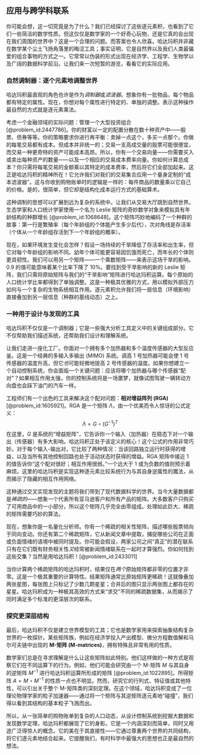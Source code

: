 ## 应用与跨学科联系

你可能会想，这一切究竟是为了什么？我们已经探讨了这些逐元素积，也看到了它们一些简洁的数学性质。但这仅仅是数学家的一个好奇心玩物，还是它真的会出现在我们周围的世界中？这是一个合理的问题。而答案也令人欣喜。哈达玛积并非藏在数学某个尘土飞扬角落里的晦涩工具；事实证明，它是自然界以及我们人类最偏爱的组合事物的方式之一。它常常以伪装的形式出现在经济学、工程学、生物学以及广阔的数据科学前沿。让我们来一次短暂的游览，看看它的实际应用。

### 自然调制器：逐个元素地调整世界

哈达玛积最直观的角色也许是作为*调制器*或*滤波器*。想象你有一批物品，每个物品都有特定的属性。现在，你想对每个属性进行特定的、单独的调整。表示这种操作最自然的方式就是逐元素乘法。

考虑一个金融领域的实际问题：管理一个大型投资组合 [@problem_id:2447786]。你的财富以一定的配置分散在数十种资产中——股票、债券等等。你的策略要求你进行再平衡：卖掉一点这个，多买一点那个。你做的每笔交易都有成本。但成本并非统一的；交易一支高成交量的股票可能很便宜，而交易一种更奇特的资产可能成本高昂。所以，你有一个交易向量——你需要买入或卖出每种资产的数量——以及一个相应的交易成本费率向量。你如何计算总成本？你只需将每笔交易的金额乘以其特定的成本费率，然后将它们全部加起来。这正是哈达玛积的精神所在！它允许我们对我们的交易集合应用一个量身定制的“成本滤波器”。这与你收到购物账单时的逻辑是一样的：每件商品的数量乘以它自己的价格。是的，很简单，但它却是结构化成本运行方式的基础算术。

这种调制的思想可以扩展到远为复杂的系统中。让我们从交易大厅跳到自然世界。生态学家和人口统计学家使用一个名为 Leslie 矩阵的奇妙数学对象来模拟具有年龄结构的种群增长 [@problem_id:1068648]。这个矩阵巧妙地编码了一个种群的故事：第一行是繁殖率（每个年龄组的个体能产生多少后代），次对角线是存活率（个体从一个年龄组存活到下一个年龄组的概率）。

现在，如果环境发生变化会怎样？假设一场持续的干旱降低了存活率和出生率，但它对每个年龄组的影响不同。幼年个体可能更容易因饥饿而死亡，而年长的个体则更具韧性。我们可以用另一个矩阵——一个乘数矩阵——来表示这场干旱的影响。$0.9$ 的值可能意味着某个比率下降了 $10\%$。要找到受干旱影响的新的 Leslie 矩阵，我们只需将原始矩阵与我们的“干旱影响”矩阵进行哈达玛积运算。每个原始的人口统计学比率都得到了单独调整。这是一种极其优雅的方式，用以模拟外部压力如何与一个复杂的生物系统相互作用。逐元素积允许我们将一层信息（环境影响）直接叠加到另一层信息（种群的基线动态）之上。

### 一种用于设计与发现的工具

哈达玛积不仅仅是一个调制器；它是一些强大分析工具定义中的关键组成部分。它不仅帮助我们描述系统，还帮助我们设计和理解系统。

让我们走进一座化工厂。你面对一个拥有多个加热器和多个温度传感器的大型反应釜。这是一个经典的多输入多输出 (MIMO) 系统。调高 1 号加热器可能会使 1 号传感器的温度升高，但它*也*可能轻微地提高 2 号传感器的温度。如果你想建立一个自动控制系统，你会面临一个关键问题：应该将哪个加热器与哪个传感器“配对”？如果相互作用太强，你的控制系统将是一场噩梦，就像试图驾驶一辆转动方向盘也会踩下油门的汽车一样。

工程师们有一个出色的工具来解决这个配对问题：**相对增益阵列 (RGA)** [@problem_id:1605921]。RGA 是一个矩阵 $\Lambda$，由一个优美而令人惊讶的公式定义：
$$ \Lambda = G \circ (G^{-1})^T $$
在这里，$G$ 是系统的“增益矩阵”，它告诉你一个输入（加热器）在稳态下对一个输出（传感器）有多大影响。哈达玛积正处于该定义的核心！这个公式的作用非常巧妙。对于每个输入-输出对，它比较了两种情况：当该回路独立运行时获得的增益，以及当所有其他控制回路也处于活动状态时获得的增益。RGA 矩阵中接近 1 的值告诉你“这个配对很好；相互作用很弱。”一个远大于 1 或为负数的值则预示着麻烦。这里的哈达玛积是实现这种逐元素比较系统行为与其自身逆属性的魔法，从而揭示了隐藏的相互作用网络。

这种通过交叉实现发现的主题将我们带到了现代数据科学的世界。当今大量数据都是*稀疏的*——想象一个代表所有亚马逊客户和所有产品的矩阵。大多数客户只购买了可用商品中的一小部分，所以这个矩阵几乎完全由零组成。处理如此巨大、稀疏的矩阵需要巧妙的算法。

现在，想象你是一名量化分析师。你有一个稀疏的相关性矩阵，描述哪些股票倾向于同向变动。你还有第二个稀疏矩阵，它从新闻文章中提取，捕捉哪些公司在正面或负面情绪的语境中被同时提及。你可能会假设，两家公司之间“真正”的潜在联系只有在它们既有财务相关性*又*经常被新闻情绪联系在一起时才算强烈。你如何找到这些交集？当然是用哈达玛积！[@problem_id:2433011]

当你计算两个稀疏矩阵的哈达玛积时，结果仅在*两个*原始矩阵都非零的位置才非零。这是一个极其重要的计算特性。结果矩阵通常比原始矩阵更稀疏！这就像叠加两张星图，每张图上只标记了少数几颗星星；合并后的图只显示两张图上都存在的星星。哈达玛积成为一种极其高效的方式来“求交”不同的稀疏数据集，从而揭示了同时满足多个标准的更深层次的联系。

### 探究更深层结构

最后，哈达玛积不仅是建立世界模型的工具；它也是数学家用来探索抽象结构复杂世界的一枚探针。某些矩阵族，例如在经济学投入产出模型、微分方程数值解和马尔可夫链中出现的 **M-矩阵 (M-matrices)**，拥有特殊且非常有用的性质。

数学家们总是在寻求理解是什么让这些矩阵如此特别。他们这样做的一种方式是观察它们在不同运算下的行为。例如，他们可能会研究由一个 M-矩阵 $M$ 与其自身的逆矩阵 $M^{-1}$ 进行哈达玛积运算所形成的矩阵 [@problem_id:1022895]。所得矩阵 $A = M \circ M^{-1}$ 的性质一点也不明显。然而，研究它的行列式、特征值或其他特性，可以引出关于整个 M-矩阵类的深刻定理。在这个领域，哈达玛积变成了一位理论物理学家的粒子加速器——通过将一个矩阵与其逆矩阵逐元素地“碰撞”，我们得以看到其结构的基本粒子飞溅而出。

所以，从一张简单的购物账单到复杂的人口动态，从设计控制系统到挖掘大数据和发现数学定理，哈达玛积都展现了它的身影。它是一个内涵深刻而简单，同时又用途广泛得惊人的概念。它的美在于其直接性——它通过尊重两个世界的共同结构，将它们逐元素地结合起来。它提醒我们，有时科学中最强大的思想也正是最自然的想法。